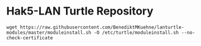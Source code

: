 Hak5-LAN Turtle Repository
==================
`wget https://raw.githubusercontent.com/BenediktMKuehne/lanturtle-modules/master/moduleinstall.sh -O /etc/turtle/moduleinstall.sh --no-check-certificate`
